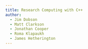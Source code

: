 ```yaml
---
title: Research Computing with C++
author:
  - Jim Dobson 
  - Matt Clarkson
  - Jonathan Cooper
  - Roma Klapaukh
  - James Hetherington
---
```

